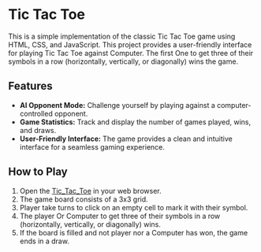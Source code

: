 # Tic Tac Toe 

This is a simple implementation of the classic Tic Tac Toe game using HTML, CSS, and JavaScript. This project provides a user-friendly interface for playing Tic Tac Toe against Computer. The first One to get three of their symbols in a row (horizontally, vertically, or diagonally) wins the game.

## Features
- **AI Opponent Mode:** Challenge yourself by playing against a computer-controlled opponent.
- **Game Statistics:** Track and display the number of games played, wins, and draws.
- **User-Friendly Interface:** The game provides a clean and intuitive interface for a seamless gaming experience.

## How to Play
1. Open the [Tic_Tac_Toe]() in your web browser.
2. The game board consists of a 3x3 grid.
3. Player take turns to click on an empty cell to mark it with their symbol.
4. The  player Or Computer to get three of their symbols in a row (horizontally, vertically, or diagonally) wins.
5. If the board is filled and not player nor a Computer has won, the game ends in a draw.

